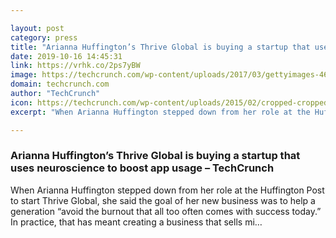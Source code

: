 ```yaml
---

layout: post
category: press
title: "Arianna Huffington’s Thrive Global is buying a startup that uses neuroscience to boost app usage"
date: 2019-10-16 14:45:31
link: https://vrhk.co/2ps7yBW
image: https://techcrunch.com/wp-content/uploads/2017/03/gettyimages-463184406.jpg?w=600
domain: techcrunch.com
author: "TechCrunch"
icon: https://techcrunch.com/wp-content/uploads/2015/02/cropped-cropped-favicon-gradient.png?w=180
excerpt: "When Arianna Huffington stepped down from her role at the Huffington Post to start Thrive Global, she said the goal of her new business was to help a generation “avoid the burnout that all too often comes with success today.” In practice, that has meant creating a business that sells mi…"

---
```


### Arianna Huffington’s Thrive Global is buying a startup that uses neuroscience to boost app usage – TechCrunch

When Arianna Huffington stepped down from her role at the Huffington Post to start Thrive Global, she said the goal of her new business was to help a generation “avoid the burnout that all too often comes with success today.” In practice, that has meant creating a business that sells mi…